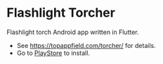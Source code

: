 # Flashlight Torcher

Flashlight torch Android app written in Flutter.

* See https://topappfield.com/torcher/ for details.
* Go to [PlayStore](https://play.google.com/store/apps/details?id=com.topappfield.torcher) to install.

